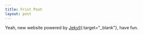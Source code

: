 ```yaml
---
title: Frist Psot
layout: post
---
```


Yeah, new website powered by [Jekyll](http://jekyllrb.com/){:target="_blank"}, have fun.
